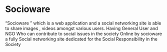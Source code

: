 Socioware
=========

“Socioware ” which is a web application and a social networking site is able to share images , videos amongst various users. Having General User and NGO Who can contribute to social issues in the society Online by socioware a fully Social networking site dedicated for the Social Responsibility in the Society